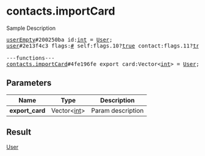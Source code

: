 # contacts.importCard

Sample Description

<pre>
<a href="../constructor/userEmpty.md">userEmpty</a>#200250ba id:<a href="../type/int.md">int</a> = <a href="../type/User.md">User</a>;
<a href="../constructor/user.md">user</a>#2e13f4c3 flags:<a href="../type/#.md">#</a> self:flags.10?<a href="../type/true.md">true</a> contact:flags.11?<a href="../type/true.md">true</a> mutual_contact:flags.12?<a href="../type/true.md">true</a> deleted:flags.13?<a href="../type/true.md">true</a> bot:flags.14?<a href="../type/true.md">true</a> bot_chat_history:flags.15?<a href="../type/true.md">true</a> bot_nochats:flags.16?<a href="../type/true.md">true</a> verified:flags.17?<a href="../type/true.md">true</a> restricted:flags.18?<a href="../type/true.md">true</a> min:flags.20?<a href="../type/true.md">true</a> bot_inline_geo:flags.21?<a href="../type/true.md">true</a> id:<a href="../type/int.md">int</a> access_hash:flags.0?<a href="../type/long.md">long</a> first_name:flags.1?<a href="../type/string.md">string</a> last_name:flags.2?<a href="../type/string.md">string</a> username:flags.3?<a href="../type/string.md">string</a> phone:flags.4?<a href="../type/string.md">string</a> photo:flags.5?<a href="../type/UserProfilePhoto.md">UserProfilePhoto</a> status:flags.6?<a href="../type/UserStatus.md">UserStatus</a> bot_info_version:flags.14?<a href="../type/int.md">int</a> restriction_reason:flags.18?<a href="../type/string.md">string</a> bot_inline_placeholder:flags.19?<a href="../type/string.md">string</a> lang_code:flags.22?<a href="../type/string.md">string</a> = <a href="../type/User.md">User</a>;

---functions---
<a href="../method/contacts.importCard.md">contacts.importCard</a>#4fe196fe export_card:Vector&lt;<a href="../type/int.md">int</a>&gt; = <a href="../type/User.md">User</a>;
</pre>
## Parameters

| Name | Type | Description |
|------|:----:|-------------|
| **export_card** | Vector&lt;<a href="../type/int.md">int</a>&gt; | Param description |

## Result

<a href="../type/User.md">User</a>

